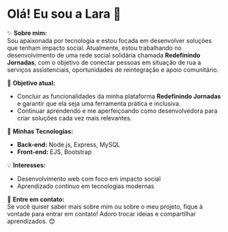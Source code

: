 # Olá! Eu sou a Lara 👋  

✨ **Sobre mim:**  
Sou apaixonada por tecnologia e estou focada em desenvolver soluções que tenham impacto social. Atualmente, estou trabalhando no desenvolvimento de uma rede social solidária chamada **Redefinindo Jornadas**, com o objetivo de conectar pessoas em situação de rua a serviços assistenciais, oportunidades de reintegração e apoio comunitário.  

🌟 **Objetivo atual:**  
- Concluir as funcionalidades da minha plataforma **Redefinindo Jornadas** e garantir que ela seja uma ferramenta prática e inclusiva.  
- Continuar aprendendo e me aperfeiçoando como desenvolvedora para criar soluções cada vez mais relevantes.  

🚀 **Minhas Tecnologias:**  
- **Back-end:** Node.js, Express, MySQL  
- **Front-end:** EJS, Bootstrap  

💡 **Interesses:**  
- Desenvolvimento web com foco em impacto social  
- Aprendizado contínuo em tecnologias modernas  

💬 **Entre em contato:**  
Se você quiser saber mais sobre mim ou sobre o meu projeto, fique à vontade para entrar em contato! Adoro trocar ideias e compartilhar aprendizados. 😊  
